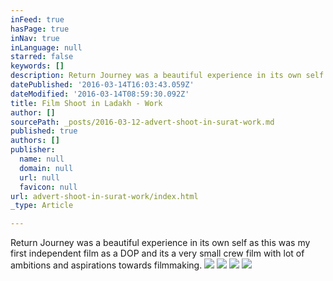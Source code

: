 ```yaml
---
inFeed: true
hasPage: true
inNav: true
inLanguage: null
starred: false
keywords: []
description: Return Journey was a beautiful experience in its own self as this was my first independent film as a DOP and its a very small crew film with lot of ambitions and aspirations towards filmmaking.
datePublished: '2016-03-14T16:03:43.059Z'
dateModified: '2016-03-14T08:59:30.092Z'
title: Film Shoot in Ladakh - Work
author: []
sourcePath: _posts/2016-03-12-advert-shoot-in-surat-work.md
published: true
authors: []
publisher:
  name: null
  domain: null
  url: null
  favicon: null
url: advert-shoot-in-surat-work/index.html
_type: Article

---
```

Return Journey was a beautiful experience in its own self as this was my first independent film as a DOP and its a very small crew film with lot of ambitions and aspirations towards filmmaking.
![](https://the-grid-user-content.s3-us-west-2.amazonaws.com/77d66584-0dfa-4f66-a03c-ef196aa9ff94.jpg)
![](https://the-grid-user-content.s3-us-west-2.amazonaws.com/9757bfb5-dd01-46c7-8f24-8a030deb027a.jpg)
![](https://the-grid-user-content.s3-us-west-2.amazonaws.com/e333604f-f7ad-4ad8-a0b3-02fd0541d4cb.jpg)
![](https://the-grid-user-content.s3-us-west-2.amazonaws.com/910ed8ce-481e-41f9-a455-fff170c91fd9.jpg)